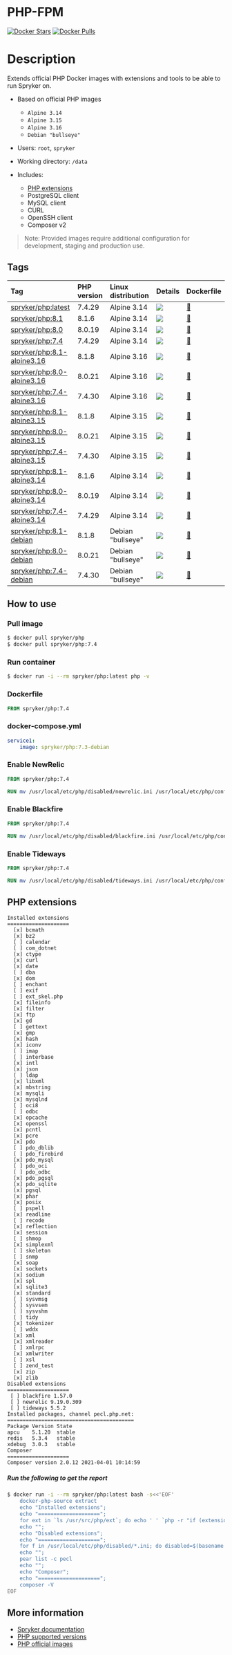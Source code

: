 # PHP-FPM

[![Docker Stars](https://img.shields.io/docker/stars/spryker/php.svg)](https://store.docker.com/community/images/spryker/php)
[![Docker Pulls](https://img.shields.io/docker/pulls/spryker/php.svg)](https://store.docker.com/community/images/spryker/php)

# Description

Extends official PHP Docker images with extensions and tools to be able to run Spryker on.

* Based on official PHP images
  * `Alpine 3.14`
  * `Alpine 3.15`
  * `Alpine 3.16`
  * `Debian "bullseye"`
  
* Users: `root`, `spryker`
* Working directory: `/data`
* Includes:
  * [PHP extensions](#php-extensions)
  * PostgreSQL client
  * MySQL client
  * CURL
  * OpenSSH client
  * Composer v2

> Note: Provided images require additional configuration for development, staging and production use.

## Tags

| Tag                                                                                               | PHP version | Linux distribution | Details                                                                                                                                                                                    | Dockerfile                                                                                 |
|:--------------------------------------------------------------------------------------------------|:------------|:-------------------|:-------------------------------------------------------------------------------------------------------------------------------------------------------------------------------------------|:-------------------------------------------------------------------------------------------|
| [spryker/php:latest](https://hub.docker.com/r/spryker/php/tags?name=latest)                       | 7.4.29      | Alpine 3.14        | [![](https://images.microbadger.com/badges/image/spryker/php:latest.svg)](https://microbadger.com/images/spryker/php:latest "Get your own image badge on microbadger.com")                 | [:link:](https://github.com/spryker/docker-php/blob/master/alpine/3.14/7.4/Dockerfile)     |
| [spryker/php:8.1](https://hub.docker.com/r/spryker/php/tags?name=8.1)                             | 8.1.6       | Alpine 3.14        | [![](https://images.microbadger.com/badges/image/spryker/php:8.1.svg)](https://microbadger.com/images/spryker/php:8.1 "Get your own image badge on microbadger.com")                       | [:link:](https://github.com/spryker/docker-php/blob/master/alpine/3.14/8.1/Dockerfile)     |
| [spryker/php:8.0](https://hub.docker.com/r/spryker/php/tags?name=8.0)                             | 8.0.19      | Alpine 3.14        | [![](https://images.microbadger.com/badges/image/spryker/php:8.0.svg)](https://microbadger.com/images/spryker/php:8.0 "Get your own image badge on microbadger.com")                       | [:link:](https://github.com/spryker/docker-php/blob/master/alpine/3.14/8.0/Dockerfile)     |
| [spryker/php:7.4](https://hub.docker.com/r/spryker/php/tags?name=7.4)                             | 7.4.29      | Alpine 3.14        | [![](https://images.microbadger.com/badges/image/spryker/php:7.4.svg)](https://microbadger.com/images/spryker/php:7.4 "Get your own image badge on microbadger.com")                       | [:link:](https://github.com/spryker/docker-php/blob/master/alpine/3.14/7.4/Dockerfile)     |
| [spryker/php:8.1-alpine3.16](https://hub.docker.com/r/spryker/php/tags?name=8.1-alpine3.16)       | 8.1.8       | Alpine 3.16        | [![](https://images.microbadger.com/badges/image/spryker/php:8.1-alpine3.16.svg)](https://microbadger.com/images/spryker/php:8.1-alpine3.16 "Get your own image badge on microbadger.com") | [:link:](https://github.com/spryker/docker-php/blob/master/alpine/3.16/8.1/Dockerfile)     |
| [spryker/php:8.0-alpine3.16](https://hub.docker.com/r/spryker/php/tags?name=8.0-alpine3.16)       | 8.0.21      | Alpine 3.16        | [![](https://images.microbadger.com/badges/image/spryker/php:8.0-alpine3.16.svg)](https://microbadger.com/images/spryker/php:8.0-alpine3.16 "Get your own image badge on microbadger.com") | [:link:](https://github.com/spryker/docker-php/blob/master/alpine/3.16/8.0/Dockerfile)     |
| [spryker/php:7.4-alpine3.16](https://hub.docker.com/r/spryker/php/tags?name=7.4-alpine3.16)       | 7.4.30      | Alpine 3.16        | [![](https://images.microbadger.com/badges/image/spryker/php:7.4-alpine3.16.svg)](https://microbadger.com/images/spryker/php:7.4-alpine3.16 "Get your own image badge on microbadger.com") | [:link:](https://github.com/spryker/docker-php/blob/master/alpine/3.16/7.4/Dockerfile)     |
| [spryker/php:8.1-alpine3.15](https://hub.docker.com/r/spryker/php/tags?name=8.1-alpine3.15)       | 8.1.8       | Alpine 3.15        | [![](https://images.microbadger.com/badges/image/spryker/php:8.1-alpine3.15.svg)](https://microbadger.com/images/spryker/php:8.1-alpine3.15 "Get your own image badge on microbadger.com") | [:link:](https://github.com/spryker/docker-php/blob/master/alpine/3.15/8.1/Dockerfile)     |
| [spryker/php:8.0-alpine3.15](https://hub.docker.com/r/spryker/php/tags?name=8.0-alpine3.15)       | 8.0.21      | Alpine 3.15        | [![](https://images.microbadger.com/badges/image/spryker/php:8.0-alpine3.15.svg)](https://microbadger.com/images/spryker/php:8.0-alpine3.15 "Get your own image badge on microbadger.com") | [:link:](https://github.com/spryker/docker-php/blob/master/alpine/3.15/8.0/Dockerfile)     |
| [spryker/php:7.4-alpine3.15](https://hub.docker.com/r/spryker/php/tags?name=7.4-alpine3.15)       | 7.4.30      | Alpine 3.15        | [![](https://images.microbadger.com/badges/image/spryker/php:7.4-alpine3.15.svg)](https://microbadger.com/images/spryker/php:7.4-alpine3.15 "Get your own image badge on microbadger.com") | [:link:](https://github.com/spryker/docker-php/blob/master/alpine/3.15/7.4/Dockerfile)     |
| [spryker/php:8.1-alpine3.14](https://hub.docker.com/r/spryker/php/tags?name=8.0-alpine3.14)       | 8.1.6       | Alpine 3.14        | [![](https://images.microbadger.com/badges/image/spryker/php:8.1-alpine3.14.svg)](https://microbadger.com/images/spryker/php:8.1-alpine3.14 "Get your own image badge on microbadger.com") | [:link:](https://github.com/spryker/docker-php/blob/master/alpine/3.14/8.1/Dockerfile)     |
| [spryker/php:8.0-alpine3.14](https://hub.docker.com/r/spryker/php/tags?name=8.0-alpine3.14)       | 8.0.19      | Alpine 3.14        | [![](https://images.microbadger.com/badges/image/spryker/php:8.0-alpine3.14.svg)](https://microbadger.com/images/spryker/php:8.0-alpine3.14 "Get your own image badge on microbadger.com") | [:link:](https://github.com/spryker/docker-php/blob/master/alpine/3.14/8.0/Dockerfile)     |
| [spryker/php:7.4-alpine3.14](https://hub.docker.com/r/spryker/php/tags?name=7.4-alpine3.14)       | 7.4.29      | Alpine 3.14        | [![](https://images.microbadger.com/badges/image/spryker/php:7.4-alpine3.14.svg)](https://microbadger.com/images/spryker/php:7.4-alpine3.14 "Get your own image badge on microbadger.com") | [:link:](https://github.com/spryker/docker-php/blob/master/alpine/3.14/7.4/Dockerfile)     |
| [spryker/php:8.1-debian](https://hub.docker.com/r/spryker/php/tags?name=8.1-debian)               | 8.1.8       | Debian "bullseye"  | [![](https://images.microbadger.com/badges/image/spryker/php:8.1-debian.svg)](https://microbadger.com/images/spryker/php:8.1-debian "Get your own image badge on microbadger.com")         | [:link:](https://github.com/spryker/docker-php/blob/master/debian/bullseye/8.1/Dockerfile) |
| [spryker/php:8.0-debian](https://hub.docker.com/r/spryker/php/tags?name=8.0-debian)               | 8.0.21      | Debian "bullseye"  | [![](https://images.microbadger.com/badges/image/spryker/php:8.0-debian.svg)](https://microbadger.com/images/spryker/php:8.0-debian "Get your own image badge on microbadger.com")         | [:link:](https://github.com/spryker/docker-php/blob/master/debian/bullseye/8.0/Dockerfile) |
| [spryker/php:7.4-debian](https://hub.docker.com/r/spryker/php/tags?name=7.4-debian)               | 7.4.30      | Debian "bullseye"  | [![](https://images.microbadger.com/badges/image/spryker/php:7.4-debian.svg)](https://microbadger.com/images/spryker/php:7.4-debian "Get your own image badge on microbadger.com")         | [:link:](https://github.com/spryker/docker-php/blob/master/debian/bullseye/7.4/Dockerfile) |
## How to use

### Pull image
```bash
$ docker pull spryker/php
$ docker pull spryker/php:7.4
```

### Run container
```bash
$ docker run -i --rm spryker/php:latest php -v
```

### Dockerfile
```dockerfile
FROM spryker/php:7.4
```

### docker-compose.yml
```yaml
service1:
    image: spryker/php:7.3-debian
```

### Enable NewRelic
```dockerfile
FROM spryker/php:7.4

RUN mv /usr/local/etc/php/disabled/newrelic.ini /usr/local/etc/php/conf.d/90-newrelic.ini
```

### Enable Blackfire
```dockerfile
FROM spryker/php:7.4

RUN mv /usr/local/etc/php/disabled/blackfire.ini /usr/local/etc/php/conf.d/90-blackfire.ini
```

### Enable Tideways
```dockerfile
FROM spryker/php:7.4

RUN mv /usr/local/etc/php/disabled/tideways.ini /usr/local/etc/php/conf.d/90-tideways.ini
```

## PHP extensions

```
Installed extensions
====================
  [x] bcmath
  [x] bz2
  [ ] calendar
  [ ] com_dotnet
  [x] ctype
  [x] curl
  [x] date
  [ ] dba
  [x] dom
  [ ] enchant
  [ ] exif
  [ ] ext_skel.php
  [x] fileinfo
  [x] filter
  [x] ftp
  [x] gd
  [ ] gettext
  [x] gmp
  [x] hash
  [x] iconv
  [ ] imap
  [ ] interbase
  [x] intl
  [x] json
  [ ] ldap
  [x] libxml
  [x] mbstring
  [x] mysqli
  [x] mysqlnd
  [ ] oci8
  [ ] odbc
  [x] opcache
  [x] openssl
  [x] pcntl
  [x] pcre
  [x] pdo
  [ ] pdo_dblib
  [ ] pdo_firebird
  [x] pdo_mysql
  [ ] pdo_oci
  [ ] pdo_odbc
  [x] pdo_pgsql
  [x] pdo_sqlite
  [x] pgsql
  [x] phar
  [x] posix
  [ ] pspell
  [x] readline
  [ ] recode
  [x] reflection
  [x] session
  [ ] shmop
  [x] simplexml
  [ ] skeleton
  [ ] snmp
  [x] soap
  [x] sockets
  [x] sodium
  [x] spl
  [x] sqlite3
  [x] standard
  [ ] sysvmsg
  [ ] sysvsem
  [ ] sysvshm
  [ ] tidy
  [x] tokenizer
  [ ] wddx
  [x] xml
  [x] xmlreader
  [ ] xmlrpc
  [x] xmlwriter
  [ ] xsl
  [ ] zend_test
  [x] zip
  [x] zlib
Disabled extensions
====================
 [ ] blackfire 1.57.0
 [ ] newrelic 9.19.0.309
 [ ] tideways 5.5.2
Installed packages, channel pecl.php.net:
=========================================
Package Version State
apcu    5.1.20  stable
redis   5.3.4   stable
xdebug  3.0.3   stable
Composer
====================
Composer version 2.0.12 2021-04-01 10:14:59
```
##### Run the following to get the report
```bash
$ docker run -i --rm spryker/php:latest bash -s<<'EOF'
    docker-php-source extract
    echo "Installed extensions";
    echo "====================";
    for ext in `ls /usr/src/php/ext`; do echo ' ' `php -r "if (extension_loaded('$ext' !== 'opcache' ? '$ext' : 'Zend OPcache')) { echo '[x] $ext'; } else { echo '[ ] $ext'; }"`; done
    echo "";
    echo "Disabled extensions";
    echo "====================";
    for f in /usr/local/etc/php/disabled/*.ini; do disabled=$(basename $f | sed -e 's/\.ini$//'); echo " [ ] ${disabled} $(PHP_INI_SCAN_DIR=:/usr/local/etc/php/disabled php -r "echo phpversion('${disabled}');")"; done
    echo "";
    pear list -c pecl
    echo "";
    echo "Composer";
    echo "====================";
    composer -V
EOF
```

## More information
* [Spryker documentation](https://documentation.spryker.com)
* [PHP supported versions](http://php.net/supported-versions.php)
* [PHP official images](https://github.com/docker-library/php)
